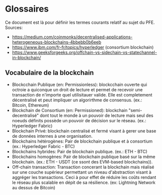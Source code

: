 # Glossaires
Ce document est là pour définir les termes courants relatif au sujet du PFE.
Sources:  
- https://medium.com/coinmonks/decentralised-applications-heterogeneous-blockchains-4bbebb0b6eeb
- https://www.ibm.com/fr-fr/topics/hyperledger (consortium blockchain)
- https://www.geeksforgeeks.org/offchain-vs-sidechain-vs-statechannel-in-blockchain/
## Vocabulaire de la blockchain
- Blockcchain Publique (en: Permissionless): blockcchain ouverte qui octroie a quiconque un droit de lecture et permet de recevoir une transaction de n'importe quel utilisitauer valide. Elle est completement décentralisé et peut impliquer un algorirthme de consensus. (ex.: Bitcoin, Ethereum)
- Blockchain de Consortium (en: Permissioned): blockchain "semi-decentralisé" dont tout le monde à un pouvoir de lecture mais seul des noeuds définits possède un pouvoir de décision sur le réseau. (ex.: Hyperledger Fabric)
- Blockchain Privé: blockchain centralisé et fermé visant à gerer une base de données internes à une organisation.
- Blockchains hétérogènes: Pair de blockchain publique et à consortium (ex.: Hyperledger Fabric - BTC)
- Blockchains hybrides: Pair de blockchain publique. (ex.: ETH - BTC) 
- Blockchains homogènes: Pair de blockchain publique basé sur la même blockchain. (ex.: ETH - USDT (ce ssont des EVM-based blockchains)). 
- Off-chain transaction: Transaction concerant la blockchain mais réalisé sur une couche supérieur permettant un niveau d'abstraction visant à aggréger les transactions. Ceci à pour effet de réduire les coûts rendant le réseau plus scalable en dépit de sa résilience. (ex: Lightning Network au dessus de Bitcoin)